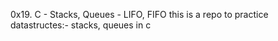 0x19. C - Stacks, Queues - LIFO, FIFO
this is a repo to practice datastructes:- stacks, queues in c
